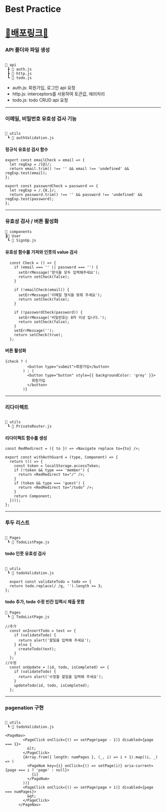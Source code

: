 # Best Practice

# [💙배포링크💙](https://sparkling-taiyaki-9de7c5.netlify.app/)

### API 폴더와 파일 생성

```

📂 api
 ┣ 📜 auth.js
 ┣ 📜 http.js
 ┗ 📜 todo.js

```

- auth.js: 회원가입, 로그인 api 요청
- http.js: interceptors를 사용하여 토큰값, 에러처리
- todo.js: todo CRUD api 요청

---

### 이메일, 비밀번호 유효성 검사 기능

```

📂 utils
 ┗ 📜 authValidation.js

```

#### 정규식 유효성 검사 함수

```
export const emailCheck = email => {
  let regExp = /[@]/;
  return email.trim() !== '' && email !== 'undefined' && regExp.test(email);
};

export const passwordCheck = password => {
  let regExp = /.{8,}/;
  return password.trim() !== '' && password !== 'undefined' && regExp.test(password);
};

```

---

### 유효성 검사 / 버튼 활성화

```
📂 components
┣📂 User
 ┗ 📜 SignUp.js

```

#### 유효성 함수를 가져와 인풋의 value 검사

```
  const Check = () => {
    if (email === '' || password === '') {
      setErrMessage('양식을 모두 입력해주세요');
      return setCheck(false);
    }

    if (!emailCheck(email)) {
      setErrMessage('이메일 형식을 맞춰 주세요');
      return setCheck(false);
    }

    if (!passwordCheck(password)) {
      setErrMessage('비밀번호는 8자 이상 입니다.');
      return setCheck(false);
    }
    setErrMessage('');
    return setCheck(true);
  };
```

#### 버튼 활성화

```
{check ? (
          <button type="submit">회원가입</button>
        ) : (
          <button type="button" style={{ backgroundColor: 'grey' }}>
            회원가입
          </button>
        )}
```

---

### 리다이렉트

```

📂 utils
 ┗ 📜 PrivateRouter.js

```

#### 리다이렉트 함수를 생성

```
const RedRedirect = ({ to }) => <Navigate replace to={to} />;

export const withAuthGuard = (type, Component) => {
  return (() => {
    const token = localStorage.accessToken;
    if (!token && type === 'member') {
      return <RedRedirect to="/" />;
    }
    if (token && type === 'guest') {
      return <RedRedirect to="/todo" />;
    }
    return Component;
  })();
};
```

---

### 투두 리스트

```

📂 Pages
 ┗ 📜 TodoListPage.js

```

#### todo 인풋 유효성 검사

```

📂 utils
 ┗ 📜 todoValidation.js

```

```
  export const validateTodo = todo => {
  return todo.replace(/ /g, '').length >= 3;
};

```

#### todo 추가, todo 수정 빈칸 입력시 제출 못함

```
📂 Pages
 ┗ 📜 TodoListPage.js

```

```
//추가
  const onInsertTodo = text => {
    if (validateTodo) {
      return alert('할일을 입력해 주세요');
    } else {
      createTodo(text);
    }
  };
//수정
  const onUpdate = (id, todo, isCompleted) => {
    if (validateTodo) {
      return alert('수정할 할일을 입력해 주세요');
    }
    updateTodo(id, todo, isCompleted);
  };
```

---

### pagenation 구현

```

📂 utils
 ┗ 📜 todoValidation.js

```

```
<PageNav>
        <PageClick onClick={() => setPage(page - 1)} disabled={page === 1}>
          &lt;
        </PageClick>
        {Array.from({ length: numPages }, (_, i) => i + 1).map((i, _) => (
          <PageNum key={i} onClick={() => setPage(i)} aria-current={page === i ? 'page' : null}>
            {i}
          </PageNum>
        ))}
        <PageClick onClick={() => setPage(page + 1)} disabled={page === numPages}>
          &gt;
        </PageClick>
      </PageNav>
```

